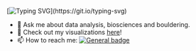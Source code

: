 [![Typing SVG](https://readme-typing-svg.demolab.com?font=Roboto&weight=500&size=25&duration=2500&pause=1000&color=F7F7F7&background=FF09A800&center=true&vCenter=true&multiline=true&random=false&width=500&height=100&lines=Welcome+to+my+profile!;Check+out+my+latest+projects!)](https://git.io/typing-svg)
- 💬 Ask me about data analysis, biosciences and bouldering.
- 🔭 Check out my visualizations [here](https://public.tableau.com/app/profile/simas.jasiunas/vizzes)!
- 📫 How to reach me: [![General badge](https://img.shields.io/badge/LinkedIn-0077B5?style=for-the-badge&logo=linkedin&logoColor=white)](www.linkedin.com/in/simasjasiunas)


<!--
**simuxakadiscgolfgod/simuxakadiscgolfgod** is a ✨ _special_ ✨ repository because its `README.md` (this file) appears on your GitHub profile.

Here are some ideas to get you started:

- 🔭 I’m currently working on ...
- 🌱 I’m currently learning ...
- 👯 I’m looking to collaborate on ...
- 🤔 I’m looking for help with ...
- 💬 Ask me about ...
- 📫 How to reach me: ...
- 😄 Pronouns: ...
- ⚡ Fun fact: ...
-->
